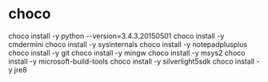 # choco

choco install -y python --version=3.4.3.20150501
choco install -y cmdermini
choco install -y sysinternals
choco install -y notepadplusplus
choco install -y git
choco install -y mingw
choco install -y msys2
choco install -y microsoft-build-tools
choco install -y silverlight5sdk
choco install -y jre8
